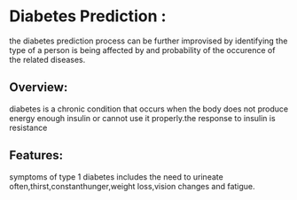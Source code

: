 # Diabetes Prediction :
the diabetes prediction process can be further improvised by identifying the type of a person is being affected by and probability of the occurence of the related diseases.

## Overview:
diabetes is a chronic condition that occurs when the body does not produce energy enough insulin or cannot use it properly.the response to insulin is resistance

## Features:
symptoms of type 1 diabetes includes the need to urineate often,thirst,constanthunger,weight loss,vision changes and fatigue.




